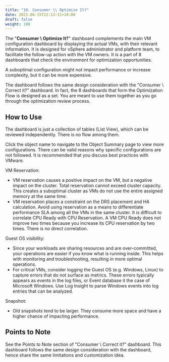```yaml
---
title: "10. Consumer \\ Optimize It?"
date: 2021-06-15T22:13:11+10:00
draft: false
weight: 100
---
```


The "**Consumer \ Optimize It?**" dashboard complements the main VM configuration dashboard by displaying the actual VMs, with their relevant information. It is designed for vSphere administrator and platform team, to facilitate the follow-up action with the VM owners. It is a part of 8 dashboards that check the environment for optimization opportunities. 

A suboptimal configuration might not impact performance or increase complexity, but it can be more expensive.

The dashboard follows the same design consideration with the "Consumer \ Correct it?" dashboard. In fact, the 8 dashboards that form the Optimization Flow is designed as a set. You are meant to use them together as you go through the optimization review process. 

## How to Use

The dashboard is just a collection of tables (List View), which can be reviewed independently. There is no flow among them.

Click the object name to navigate to the Object Summary page to view more configurations. There can be valid reasons why specific configurations are not followed. It is recommended that you discuss best practices with VMware.

VM Reservation: 
- VM reservation causes a positive impact on the VM, but a negative impact on the cluster. Total reservation cannot exceed cluster capacity. This creates a suboptimal cluster as VMs do not use the entire assigned memory at the same time.
- VM reservation places a constraint on the DRS placement and HA calculation. Avoid using reservation as a means to differentiate performance SLA among all the VMs in the same cluster. It is difficult to correlate CPU Ready with CPU Reservation. A VM CPU Ready does not improve two times because you increase its CPU reservation by two times. There is no direct correlation.

Guest OS visibility: 
- Since your workloads are sharing resources and are over-committed, your operations are easier if you know what is running inside. This helps with monitoring and troubleshooting, resulting in more optimal operations.
- For critical VMs, consider logging the Guest OS (e.g. Windows, Linux) to capture errors that do not surface as metrics. These errors typically appears as events in the log files, or Event database it the case of Microsoft Windows. Use Log Insight to parse Windows events into log entries that can be analyzed.

Snapshot: 
- Old snapshots tend to be larger. They consume more space and have a higher chance of impacting performance.

## Points to Note

See the Points to Note section of "Consumer \ Correct it?" dashboard. This dashboard follows the same design consideration with the dashboard, hence share the same limitations and customization idea.
